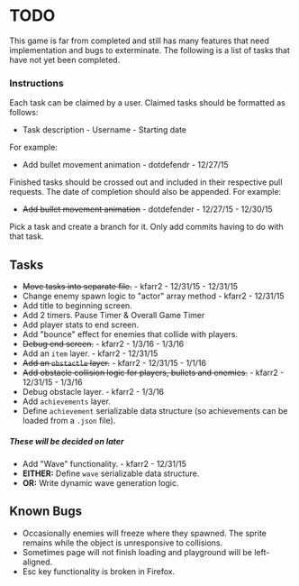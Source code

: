 # TODO

This game is far from completed and still has many features that need implementation and bugs to exterminate.
The following is a list of tasks that have not yet been completed.

### Instructions

Each task can be claimed by a user.
Claimed tasks should be formatted as follows:

- Task description - Username - Starting date

For example:

- Add bullet movement animation - dotdefendr - 12/27/15

Finished tasks should be crossed out and included in their
respective pull requests. The date of completion should
also be appended. For example:

- ~~Add bullet movement animation~~ - dotdefender - 12/27/15 - 12/30/15

Pick a task and create a branch for it.
Only add commits having to do with that task.

## Tasks

- ~~Move tasks into separate file.~~ - kfarr2 - 12/31/15 - 12/31/15
- Change enemy spawn logic to "actor" array method - kfarr2 - 12/31/15
- Add title to beginning screen.
- Add 2 timers. Pause Timer & Overall Game Timer
- Add player stats to end screen.
- Add "bounce" effect for enemies that collide with players.
- ~~Debug end screen.~~ - kfarr2 - 1/3/16 - 1/3/16
- Add an `item` layer. - kfarr2 - 12/31/15
- ~~Add an `obstactle` layer.~~ - kfarr2 - 12/31/15 - 1/1/16
- ~~Add obstacle collision logic for players, bullets and enemies.~~ - kfarr2 - 12/31/15 - 1/3/16
- Debug obstacle layer. - kfarr2 - 1/3/16
- Add `achievements` layer.
- Define `achievement` serializable data structure (so achievements can be loaded from a `.json` file).

##### These will be decided on later

- Add "Wave" functionality. - kfarr2 - 12/31/15
- **EITHER:** Define `wave` serializable data structure.
- **OR:** Write dynamic wave generation logic.

## Known Bugs

- Occasionally enemies will freeze where they spawned. The sprite remains while the object is unresponsive to collisions.
- Sometimes page will not finish loading and playground will be left-aligned.
- Esc key functionality is broken in Firefox.
